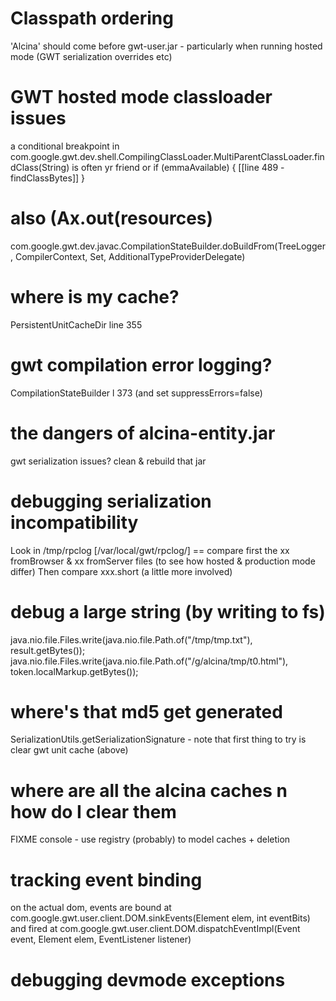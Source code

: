 # Classpath ordering

'Alcina' should come before gwt-user.jar - particularly when running hosted mode (GWT serialization overrides etc)

# GWT hosted mode classloader issues

a conditional breakpoint in com.google.gwt.dev.shell.CompilingClassLoader.MultiParentClassLoader.findClass(String) is often yr friend
or if (emmaAvailable) { [[line 489 - findClassBytes]] }

# also (Ax.out(resources)

com.google.gwt.dev.javac.CompilationStateBuilder.doBuildFrom(TreeLogger, CompilerContext, Set<Resource>, AdditionalTypeProviderDelegate)

# where is my cache?

PersistentUnitCacheDir line 355

# gwt compilation error logging?

CompilationStateBuilder l 373
(and set suppressErrors=false)

# the dangers of alcina-entity.jar

gwt serialization issues? clean & rebuild that jar

# debugging serialization incompatibility

Look in /tmp/rpclog [/var/local/gwt/rpclog/] == compare first the xx fromBrowser & xx fromServer files (to see how hosted & production mode differ)
Then compare xxx.short (a little more involved)

# debug a large string (by writing to fs)

java.nio.file.Files.write(java.nio.file.Path.of("/tmp/tmp.txt"), result.getBytes());
java.nio.file.Files.write(java.nio.file.Path.of("/g/alcina/tmp/t0.html"), token.localMarkup.getBytes());

# where's that md5 get generated

SerializationUtils.getSerializationSignature - note that first thing to try is clear gwt unit cache (above)

# where are all the alcina caches n how do I clear them

FIXME console - use registry (probably) to model caches + deletion

# tracking event binding

on the actual dom, events are bound at com.google.gwt.user.client.DOM.sinkEvents(Element elem, int eventBits)
and fired at com.google.gwt.user.client.DOM.dispatchEventImpl(Event event, Element elem, EventListener listener)

# debugging devmode exceptions
